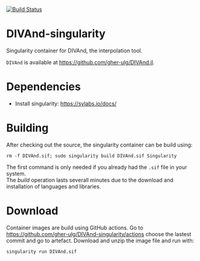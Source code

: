 [![Build Status](https://github.com/gher-ulg/DIVAnd-singularity/workflows/Singularity%20Build/badge.svg)](https://github.com/gher-ulg/DIVAnd-singularity/actions?query=workflow%3A%22Singularity+Build%22)

# DIVAnd-singularity
Singularity container for DIVAnd, the interpolation tool.

`DIVAnd` is available at https://github.com/gher-ulg/DIVAnd.jl.


# Dependencies

* Install singularity: https://sylabs.io/docs/

# Building

After checking out the source, the singularity container can be build using:

```
rm -f DIVAnd.sif; sudo singularity build DIVAnd.sif Singularity
```
The first command is only needed if you already had the `.sif` file in your system.     
The _build_ operation lasts severall minutes due to the download and installation of languages and libraries.

# Download

Container images are build using GitHub actions.
Go to https://github.com/gher-ulg/DIVAnd-singularity/actions choose the lastest commit and go to artefact.
Download and unzip the image file and run with:

```bash
singularity run DIVAnd.sif
```
